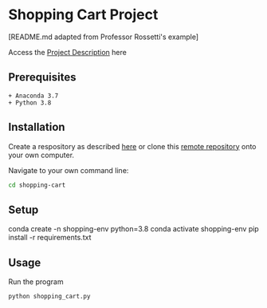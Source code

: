 # Shopping Cart Project
[README.md adapted from Professor Rossetti's example]

Access the [Project Description](https://github.com/prof-rossetti/intro-to-python/tree/main/projects/shopping-cart) here

## Prerequisites
    + Anaconda 3.7
    + Python 3.8

## Installation
Create a respository as described [here](https://github.com/prof-rossetti/intro-to-python/tree/main/projects/shopping-cart#repo-setup) or clone this [remote repository](https://github.com/kvo1999/shopping-cart) onto your own computer. 

Navigate to your own command line:

```sh
cd shopping-cart
```
## Setup
conda create -n shopping-env python=3.8 
conda activate shopping-env
pip install -r requirements.txt 

## Usage 
Run the program

```sh
python shopping_cart.py
```

